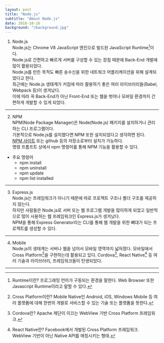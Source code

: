 ```yaml
---
layout: post
title: "Node.js"
subtitle: "About Node.js"
date: 2018-10-16
background: "/background.jpg"
---
```


1. Node.js  
Node.js는 Chrome V8 JavaScript 엔진으로 빌드된 JavaScript Runtime[^Runtime]이다.  
Node.js로 간편하고 빠르게 서버를 구성할 수 있는 장점 때문에 Back-End 개발에 많이 활용되었다.  
Node.js를 만든 목적도 빠른 송수신을 위한 네트워크 어플리케이션을 위해 설계되었다고 한다.  
최근에는 Node.js 생태계가 커짐에 따라 활용하기 좋은 여러 라이브러리들(Babel, Webpack 등)이 생겨났다.  
이에 따라 꼭 Back-End가 아닌 Front-End 또는 웹을 벗어나 모바일 환경까지 간편하게 개발할 수 있게 되었다.  

[^Runtime]: Runtime이란? 프로그래밍 언어가 구동되는 환경을 말한다. Web Browser 또한 Javascript Runtime이라고 말할 수 있다.  

***

2. NPM  
NPM(Node Package Manager)은 Node(Node.js) 패키지를 설치하거나 관리하는 CLI 프로그램이다.  
기본적으로 Node.js를 설치했다면 NPM 또한 설치되었다고 생각하면 된다.  
[NPM 사이트](https://www.npmjs.com/package) 또는 github 등의 저장소로부터 설치가 가능하다.  
명령 프롬프트 상에서 npm 명령어를 통해 NPM 기능을 활용할 수 있다.  

* 주요 명령어
    - npm install
    - npm uninstall
    - npm update
    - npm list installed

***

3. Express.js  
Node.js는 프레임워크가 아니기 때문에 따로 프로젝트 구조나 폴더 구조를 제공하지 않는다.  
하지만 사람들은 Node.js로 서버 또는 웹 프로그램 개발을 많이하게 되었고 일반적으로 많이 사용하는 웹 프레임워크인 Express.js가 생겨났다.  
NPM을 통해 Express Generator라는 CLI를 통해 웹 개발을 위한 뼈대가 되는 프로젝트를 생성할 수 있다.  

***

4. Mobile  
Node.js의 생태계는 서버나 웹을 넘어서 모바일 영역까지 넓혀졌다. 모바일에서 Cross Platform[^CrossPlatform]을 구현하는데 활용되고 있다. Cordova[^Cordova], React Native[^ReactNative] 등 여러 기술과 라이브러리, 프레임워크들이 탄생되었다. 

***

[^CrossPlatform]: Cross Platform이란? Mobile Native인 Android, iOS, Windows Mobile 등 여러 플랫폼에 대해 한번의 개발로 서비스할 수 있는 기술 또는 플랫폼을 뜻한다.  

[^Cordova]: Cordova란? Apache 제단이 이끄는 WebView 기반 Cross Platform 프레임워크.  

[^ReactNative]: React Native란? Facebook에서 개발된 Cross Platform 프레임워크. WebView 기반이 아닌 Native API를 매칭시키는 형태.  
